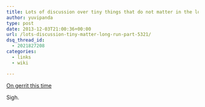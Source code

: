 ```yaml
---
title: Lots of discussion over tiny things that do not matter in the long run, part 5321
author: yuvipanda
type: post
date: 2013-12-03T21:00:36+00:00
url: /lots-discussion-tiny-matter-long-run-part-5321/
dsq_thread_id:
  - 2021827208
categories:
  - links
  - wiki

---
```

[On gerrit this time][1]

Sigh.

 [1]: https://gerrit.wikimedia.org/r/#/c/97185/